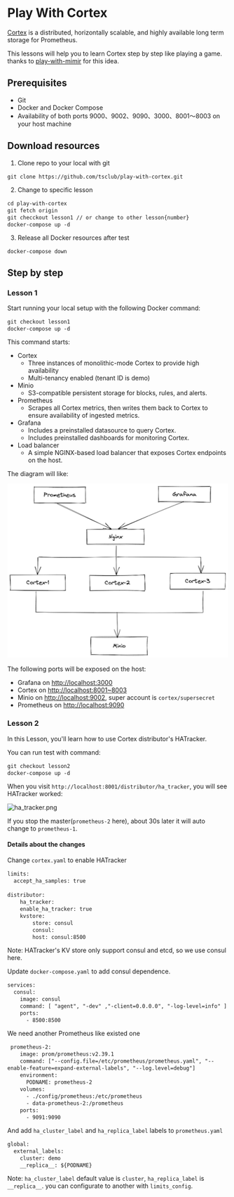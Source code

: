 # Play With Cortex

[Cortex](https://github.com/cortexproject/cortex) is a distributed, horizontally scalable, and highly available long term storage for Prometheus.

This lessons will help you to learn Cortex step by step like playing a game. thanks to [play-with-mimir](https://github.com/grafana/mimir/tree/main/docs/sources/tutorials/play-with-grafana-mimir) for this idea.

## Prerequisites

- Git
- Docker and Docker Compose
- Availability of both ports 9000、9002、9090、3000、8001～8003 on your host machine

## Download resources

1. Clone repo to your local with git

```
git clone https://github.com/tsclub/play-with-cortex.git
```

2. Change to specific lesson

```
cd play-with-cortex
git fetch origin 
git checckout lesson1 // or change to other lesson{number}
docker-compose up -d
```

3. Release all Docker resources after test

```
docker-compose down
```

## Step by step

### Lesson 1

Start running your local setup with the following Docker command:

```
git checkout lesson1
docker-compose up -d
```

This command starts:

- Cortex
    - Three instances of monolithic-mode Cortex to provide high availability
    - Multi-tenancy enabled (tenant ID is demo)
- Minio
    - S3-compatible persistent storage for blocks, rules, and alerts.
- Prometheus
    - Scrapes all Cortex metrics, then writes them back to Cortex to ensure availability of ingested metrics.
- Grafana
    - Includes a preinstalled datasource to query Cortex.
    - Includes preinstalled dashboards for monitoring Cortex.
- Load balancer
    - A simple NGINX-based load balancer that exposes Cortex endpoints on the host.

The diagram will like:

![diagram](./images/diagram.png)

The following ports will be exposed on the host:

- Grafana on [http://localhost:3000](http://localhost:3000)
- Cortex on [http://localhost:8001~8003](http://localhost:8001)
- Minio on [http://localhost:9002](http://localhost:9002), super account is `cortex/supersecret`
- Prometheus on [http://localhost:9090](http://localhost:9090)

### Lesson 2

In this Lesson, you'll learn how to use Cortex distributor's HATracker.

You can run test with command:

```
git checkout lesson2
docker-compose up -d
```

When you visit `http://localhost:8001/distributor/ha_tracker`, you will see HATracker worked:

![ha_tracker.png](./image/ha_tracker.png)

If you stop the master(`prometheus-2` here), about 30s later it will auto change to `prometheus-1`.

#### Details about the changes

Change `cortex.yaml` to enable HATracker

```
limits:
  accept_ha_samples: true

distributor:
    ha_tracker:
    enable_ha_tracker: true
    kvstore:
        store: consul
        consul:
        host: consul:8500
```

Note: HATracker's KV store only support consul and etcd, so we use consul here.

Update `docker-compose.yaml` to add consul dependence.

```
services:
  consul:
    image: consul
    command: [ "agent", "-dev" ,"-client=0.0.0.0", "-log-level=info" ]
    ports:
      - 8500:8500
```

We need another Prometheus like existed one

```
 prometheus-2:
    image: prom/prometheus:v2.39.1
    command: ["--config.file=/etc/prometheus/prometheus.yaml", "--enable-feature=expand-external-labels", "--log.level=debug"]
    environment:
      PODNAME: prometheus-2
    volumes:
      - ./config/prometheus:/etc/prometheus
      - data-prometheus-2:/prometheus
    ports:
      - 9091:9090
```

And add `ha_cluster_label` and `ha_replica_label` labels to `prometheus.yaml`

```
global:
  external_labels:
    cluster: demo
    __replica__: ${PODNAME} 
```

Note: `ha_cluster_label` default value is `cluster`, `ha_replica_label` is `__replica__`. you can configurate to another with `limits_config`.